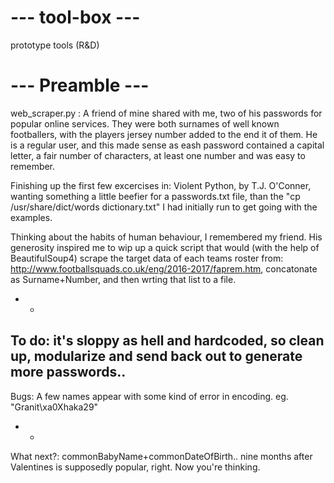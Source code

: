 # --- tool-box --- #
prototype tools (R&D)

# --- Preamble --- #
web_scraper.py :
A friend of mine shared with me, two of his passwords for popular online services. They were both surnames of well known footballers,  with the players jersey number added to the end it of them. 
He is a regular user, and this made sense as eash password contained a capital letter, a fair number of characters, at least one number and was easy to remember. 

Finishing up the first few excercises in: Violent Python, by T.J. O'Conner, wanting something a little beefier for a passwords.txt file, than the "cp /usr/share/dict/words dictionary.txt" I had initially run to get going with the examples.

Thinking about the habits of human behaviour, I remembered my friend. His generosity inspired me to wip up a quick script that would (with the help of BeautifulSoup4) scrape the target data of each teams roster from: http://www.footballsquads.co.uk/eng/2016-2017/faprem.htm, concatonate as Surname+Number, and then wrting that list to a file.
- -
To do: it's sloppy as hell and hardcoded, so clean up, modularize and send back out to generate more passwords..
--
Bugs: A few names appear with some kind of error in encoding. eg. "Granit\xa0Xhaka29"
- -
What next?: commonBabyName+commonDateOfBirth.. nine months after Valentines is supposedly popular, right. Now you're thinking.
